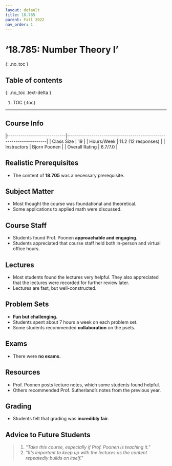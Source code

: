 ```yaml
---
layout: default
title: 18.785
parent: Fall 2022
nav_order: 1
---
```


# ‘18.785: Number Theory I’
{: .no_toc }

## Table of contents
{: .no_toc .text-delta }

1. TOC
{:toc}

---

## Course Info

|:----------------------------|:-------------------------------------------------------------------|
| Class Size    		| 19                                                            		|
| Hours/Week        	| 11.2 (12 responses)                                          	| 
| Instructors         	| Bjorn Poonen					|
| Overall Rating	| 6.7/7.0						|

## Realistic Prerequisites
* The content of **18.705** was a necessary prerequisite. 

## Subject Matter
* Most thought the course was foundational and theoretical. 
* Some applications to applied math were discussed.

## Course Staff
* Students found Prof. Poonen **approachable and engaging**. 
* Students appreciated that course staff held both in-person and virtual office hours.

## Lectures
* Most students found the lectures very helpful. They also appreciated that the lectures were recorded for further review later.
* Lectures are fast, but well-constructed.

## Problem Sets
* **Fun but challenging.**
* Students spent about 7 hours a week on each problem set.
* Some students recommended **collaboration** on the psets.

## Exams
* There were **no exams.**

## Resources
* Prof. Poonen posts lecture notes, which some students found helpful.
* Others recommended Prof. Sutherland’s notes from the previous year.

## Grading
* Students felt that grading was **incredibly fair**.

## Advice to Future Students
> 1. *"Take this course, especially if Prof. Poonen is teaching it."* 
> 2. *"It’s important to keep up with the lectures as the content repeatedly builds on itself."*
